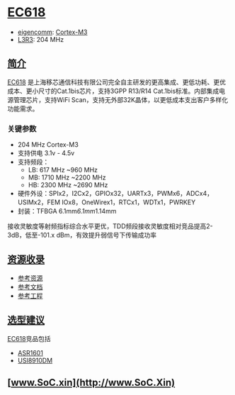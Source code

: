﻿# [EC618](https://doc.soc.xin/EC618)

* [eigencomm](http://www.eigencomm.com/): [Cortex-M3](https://github.com/SoCXin/Cortex)
* [L3R3](https://github.com/SoCXin/Level): 204 MHz

## [简介](https://github.com/SoCXin/EC618/wiki)

[EC618](http://www.eigencomm.com/Content/1117083.html) 是上海移芯通信科技有限公司完全自主研发的更高集成、更低功耗、更优成本、更小尺寸的Cat.1bis芯片，支持3GPP R13/R14 Cat.1bis标准。内部集成电源管理芯片，支持WiFi Scan，支持无外部32K晶体，以更低成本支出客户多样化功能需求。

### 关键参数

* 204 MHz Cortex-M3
* 支持供电 3.1v - 4.5v
* 支持频段：
    * LB: 617 MHz ~960 MHz
    * MB: 1710 MHz ~2200 MHz
    * HB: 2300 MHz ~2690 MHz
* 硬件外设：SPIx2，I2Cx2，GPIOx32，UARTx3，PWMx6，ADCx4，USIMx2，FEM IOx8，OneWirex1，RTCx1，WDTx1，PWRKEY
* 封装：TFBGA 6.1mm*6.1mm*1.14mm

接收灵敏度等射频指标综合水平更优，TDD频段接收灵敏度相对竞品提高2-3dB，低至-101.x dBm，有效提升弱信号下传输成功率

## [资源收录](https://github.com/SoCXin)

* [参考资源](src/)
* [参考文档](docs/)
* [参考工程](project/)

## [选型建议](https://github.com/SoCXin/EC618)

[EC618](https://github.com/SoCXin/EC618)竞品包括

* [ASR1601](https://github.com/SoCXin/ASR1601)
* [USI8910DM](https://github.com/SoCXin/USI8910DM)

## [www.SoC.xin](http://www.SoC.Xin)

